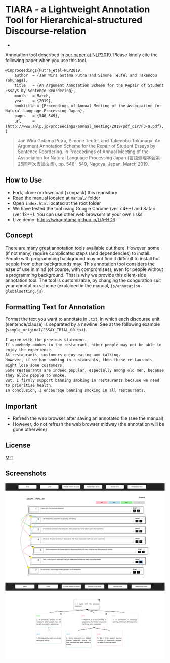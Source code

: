 # TIARA - a Lightweight Annotation Tool for Hierarchical-structured Discourse-relation
-
Annotation tool described in [our paper at NLP2019](http://www.anlp.jp/proceedings/annual_meeting/2019/pdf_dir/P3-9.pdf). Please kindly cite the following paper when you use this tool.

```
@inproceedings{Putra_etal-NLP2019,
	author	= {Jan Wira Gotama Putra and Simone Teufel and Takenobu Tokunaga},
	title	= {An Argument Annotation Scheme for the Repair of Student Essays by Sentence Reordering},
	month	= March,
	year	= {2019},
	booktitle = {Proceedings of Annual Meeting of the Association for Natural Language Processing Japan},
	pages	= {546-549},
	url		= {http://www.anlp.jp/proceedings/annual_meeting/2019/pdf_dir/P3-9.pdf},
}
```

>Jan Wira Gotama Putra, Simone Teufel, and Takenobu Tokunaga. An Argument Annotation Scheme for the Repair of Student Essays by Sentence Reordering. In Proceedings of Annual Meeting of the Association for Natural Language Processing Japan (言語処理学会第25回年次表論文集), pp. 546--549, Nagoya, Japan, March 2019.

## How to Use
- Fork, clone or download (+unpack) this repository
- Read the manual located at ```manual/``` folder
- Open ```index.html``` located at the root folder
- We have tested the tool using Google Chrome (ver 7.4++) and Safari (ver 12++). You can use other web browsers at your own risks
- Live demo: <https://wiragotama.github.io/LiA-HDR>

## Concept
There are many great annotation tools available out there. However, some (if not many) require complicated steps (and dependencies) to install. People with programming background may not find it difficult to install but people from other backgrounds may. This annotation tool considers the ease of use in mind (of course, with compromises), even for people without a programming background. That is why we provide this client-side annotation tool. The tool is customizable, by changing the conguration suit your annotation scheme (explained in the manual, ```js/annotation-globalsetting.js```). 

## Formatting Text for Annotation
Format the text you want to annotate in ```.txt```, in which each discourse unit (sentence/clause) is separated by a newline. See at the following example (```sample_original/ESSAY_TRIAL_00.txt```).

```
I agree with the previous statement.
If somebody smokes in the restaurant, other people may not be able to enjoy the experience.
At restaurants, customers enjoy eating and talking.
However, if we ban smoking in restaurants, then those restaurants might lose some customers.
Some restaurants are indeed popular, especially among old men, because they allow people to smoke.
But, I firmly support banning smoking in restaurants because we need to prioritise health.
In conclusion, I encourage banning smoking in all restaurants.

``` 

## Important
- Refresh the web browser after saving an annotated file (see the manual)
- However, do not refresh the web browser midway (the annotation will be gone otherwise)

## License 
[MIT](https://opensource.org/licenses/MIT)

## Screenshots
![](img/SS1.png)
![](img/SS2.png)